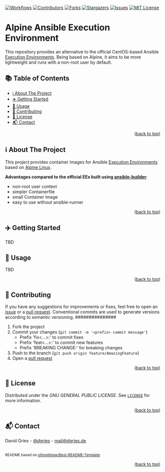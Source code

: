 <a name="readme-top"></a>
[![Workflows][actions-shield]][actions-url]
[![Contributors][contributors-shield]][contributors-url]
[![Forks][forks-shield]][forks-url]
[![Stargazers][stars-shield]][stars-url]
[![Issues][issues-shield]][issues-url]
[![MIT License][license-shield]][license-url]
<!-- omit in toc -->
# Alpine Ansible Execution Environment

This repository provides an alternative to the official CentOS-based Ansible [Execution Environments](https://docs.ansible.com/automation-controller/latest/html/userguide/execution_environments.html). Being based on Alpine, it aims to be more lightweight and runs with a non-root user by default.

<!-- omit in toc -->
## 📚 Table of Contents

- [ℹ️ About The Project](#ℹ️-about-the-project)
- [✈️ Getting Started](#️-getting-started)
- [📖 Usage](#-usage)
- [🤝 Contributing](#-contributing)
- [📜 License](#-license)
- [📬 Contact](#-contact)


<p align="right">(<a href="#readme-top">back to top</a>)</p>

## ℹ️ About The Project

This project provides container images for Ansible [Execution Environments](https://docs.ansible.com/automation-controller/latest/html/userguide/execution_environments.html) based on [Alpine Linux](https://www.alpinelinux.org/). 

**Advantages compared to the official EEs built using [ansible-builder](https://github.com/ansible/ansible-builder)**:

- non-root user context
- simpler Containerfile
- small Container image
- easy to use without ansible-runner

<p align="right">(<a href="#readme-top">back to top</a>)</p>

## ✈️ Getting Started

TBD

## 📖 Usage

TBD

<p align="right">(<a href="#readme-top">back to top</a>)</p>

## 🤝 Contributing

If you have any suggestions for improvements or fixes, feel free to open an [issue](https://github.com/justsomescripts/ansible-ee-alpine/issues) or a [pull request](https://github.com/justsomescripts/ansible-ee-alpine/pulls). Conventional commits are used to generate versions according to semantic versioning.
###############
1. Fork the project
2. Commit your changes (`git commit -m '<prefix> commit message'`)
   - Prefix 'fix<...>:' to commit fixes
   - Prefix 'feat<...>:' to commit new features
   - Prefix 'BREAKING CHANGE:' for breaking changes
3. Push to the branch (`git push origin feature/AmazingFeature`)
4. Open a [pull request](https://github.com/justsomescripts/ansible-ee-alpine/pulls)

<p align="right">(<a href="#readme-top">back to top</a>)</p>

## 📜 License

Distributed under the *GNU GENERAL PUBLIC LICENSE*. See [`LICENSE`](LICENSE) for more information.

<p align="right">(<a href="#readme-top">back to top</a>)</p>

## 📬 Contact

David Gries - [@dgries](https://www.linkedin.com/in/dgries/) - mail@dgries.de


<br><sup>README based on [othneildrew/Best-README-Template](https://github.com/othneildrew/Best-README-Template/tree/master)</sup>

<p align="right">(<a href="#readme-top">back to top</a>)</p>

[actions-shield]: https://img.shields.io/github/actions/workflow/status/justsomescripts/ansible-ee-alpine/container.yml?style=for-the-badge
[actions-url]: https://github.com/justsomescripts/ansible-ee-alpine/actions/workflows/container.yml
[contributors-shield]: https://img.shields.io/github/contributors/justsomescripts/ansible-ee-alpine.svg?style=for-the-badge
[contributors-url]: https://github.com/justsomescripts/ansible-ee-alpine/graphs/contributors
[forks-shield]: https://img.shields.io/github/forks/justsomescripts/ansible-ee-alpine.svg?style=for-the-badge
[forks-url]: https://github.com/justsomescripts/ansible-ee-alpine/network/members
[stars-shield]: https://img.shields.io/github/stars/justsomescripts/ansible-ee-alpine.svg?style=for-the-badge
[stars-url]: https://github.com/justsomescripts/ansible-ee-alpine/stargazers
[issues-shield]: https://img.shields.io/github/issues/justsomescripts/ansible-ee-alpine.svg?style=for-the-badge
[issues-url]: https://github.com/justsomescripts/ansible-ee-alpine/issues
[license-shield]: https://img.shields.io/github/license/justsomescripts/ansible-ee-alpine.svg?style=for-the-badge
[license-url]: https://github.com/justsomescripts/ansible-ee-alpine/blob/main/LICENSE
